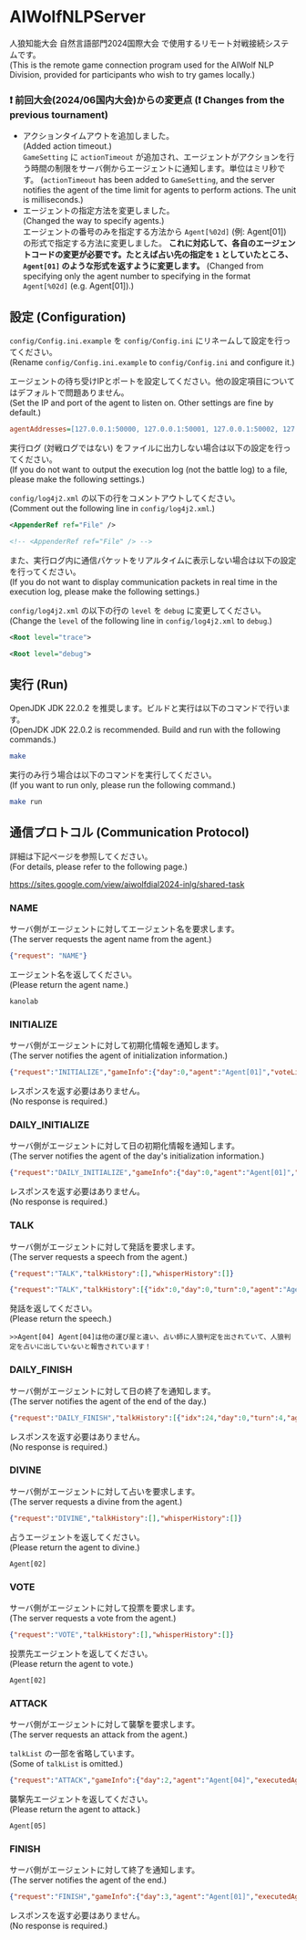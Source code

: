 # AIWolfNLPServer

人狼知能大会 自然言語部門2024国際大会 で使用するリモート対戦接続システムです。  
(This is the remote game connection program used for the AIWolf NLP Division, provided for participants who wish to try games locally.)

### ❗ **前回大会(2024/06国内大会)からの変更点**  (❗ **Changes from the previous tournament**)

- アクションタイムアウトを追加しました。  
  (Added action timeout.)  
  `GameSetting` に `actionTimeout` が追加され、エージェントがアクションを行う時間の制限をサーバ側からエージェントに通知します。単位はミリ秒です。
   (`actionTimeout` has been added to `GameSetting`, and the server notifies the agent of the time limit for agents to perform actions. The unit is milliseconds.)
- エージェントの指定方法を変更しました。  
  (Changed the way to specify agents.)  
  エージェントの番号のみを指定する方法から `Agent[%02d]` (例: Agent[01]) の形式で指定する方法に変更しました。 **これに対応して、各自のエージェントコードの変更が必要です。たとえば占い先の指定を `1` としていたところ、`Agent[01]` のような形式を返すように変更します。**
  (Changed from specifying only the agent number to specifying in the format `Agent[%02d]` (e.g. Agent[01]).)

## 設定 (Configuration)

`config/Config.ini.example` を `config/Config.ini` にリネームして設定を行ってください。  
(Rename `config/Config.ini.example` to `config/Config.ini` and configure it.)

エージェントの待ち受けIPとポートを設定してください。他の設定項目についてはデフォルトで問題ありません。  
(Set the IP and port of the agent to listen on. Other settings are fine by default.)

```ini
agentAddresses=[127.0.0.1:50000, 127.0.0.1:50001, 127.0.0.1:50002, 127.0.0.1:50003, 127.0.0.1:50004]
```

実行ログ (対戦ログではない) をファイルに出力しない場合は以下の設定を行ってください。  
(If you do not want to output the execution log (not the battle log) to a file, please make the following settings.)

`config/log4j2.xml` の以下の行をコメントアウトしてください。  
(Comment out the following line in `config/log4j2.xml`.)

```xml
<AppenderRef ref="File" />
```

```xml
<!-- <AppenderRef ref="File" /> -->
```

また、実行ログ内に通信パケットをリアルタイムに表示しない場合は以下の設定を行ってください。  
(If you do not want to display communication packets in real time in the execution log, please make the following settings.)

`config/log4j2.xml` の以下の行の `level` を `debug` に変更してください。  
(Change the `level` of the following line in `config/log4j2.xml` to `debug`.)

```xml
<Root level="trace">
```

```xml
<Root level="debug">
```

## 実行 (Run)

OpenJDK JDK 22.0.2 を推奨します。ビルドと実行は以下のコマンドで行います。  
(OpenJDK JDK 22.0.2 is recommended. Build and run with the following commands.)

```bash
make
```

実行のみ行う場合は以下のコマンドを実行してください。  
(If you want to run only, please run the following command.)

```bash
make run
```

## 通信プロトコル (Communication Protocol)

詳細は下記ページを参照してください。  
(For details, please refer to the following page.)

https://sites.google.com/view/aiwolfdial2024-inlg/shared-task

### NAME

サーバ側がエージェントに対してエージェント名を要求します。  
(The server requests the agent name from the agent.)

```json
{"request": "NAME"}
```

エージェント名を返してください。  
(Please return the agent name.)

```
kanolab
```

### INITIALIZE

サーバ側がエージェントに対して初期化情報を通知します。  
(The server notifies the agent of initialization information.)

```json
{"request":"INITIALIZE","gameInfo":{"day":0,"agent":"Agent[01]","voteList":[],"latestVoteList":[],"attackVoteList":[],"latestAttackVoteList":[],"talkList":[],"whisperList":[],"statusMap":{"Agent[01]":"ALIVE","Agent[02]":"ALIVE","Agent[03]":"ALIVE","Agent[04]":"ALIVE","Agent[05]":"ALIVE"},"roleMap":{"Agent[01]":"VILLAGER"},"remainTalkMap":{"Agent[01]":5,"Agent[02]":5,"Agent[03]":5,"Agent[04]":5,"Agent[05]":5},"remainWhisperMap":{"Agent[04]":5},"existingRoleList":["POSSESSED","SEER","VILLAGER","WEREWOLF"],"lastDeadAgentList":[]},"gameSetting":{"roleNumMap":{"ANY":0,"FREEMASON":0,"FOX":0,"POSSESSED":1,"BODYGUARD":0,"MEDIUM":0,"VILLAGER":2,"WEREWOLF":1,"SEER":1},"maxTalk":5,"maxTalkTurn":20,"maxWhisper":5,"maxWhisperTurn":20,"maxSkip":0,"isEnableNoAttack":false,"isVoteVisible":false,"isTalkOnFirstDay":true,"responseTimeout":6000,"actionTimeout":3000,"maxRevote":0,"maxAttackRevote":0,"isEnableRoleRequest":false,"playerNum":5}}
```

レスポンスを返す必要はありません。  
(No response is required.)

### DAILY_INITIALIZE

サーバ側がエージェントに対して日の初期化情報を通知します。  
(The server notifies the agent of the day's initialization information.)

```json
{"request":"DAILY_INITIALIZE","gameInfo":{"day":0,"agent":"Agent[01]","voteList":[],"latestVoteList":[],"attackVoteList":[],"latestAttackVoteList":[],"talkList":[],"whisperList":[],"statusMap":{"Agent[01]":"ALIVE","Agent[02]":"ALIVE","Agent[03]":"ALIVE","Agent[04]":"ALIVE","Agent[05]":"ALIVE"},"roleMap":{"Agent[01]":"VILLAGER"},"remainTalkMap":{"Agent[01]":5,"Agent[02]":5,"Agent[03]":5,"Agent[04]":5,"Agent[05]":5},"remainWhisperMap":{"Agent[04]":5},"existingRoleList":["POSSESSED","SEER","VILLAGER","WEREWOLF"],"lastDeadAgentList":[]},"gameSetting":{"roleNumMap":{"ANY":0,"FREEMASON":0,"FOX":0,"POSSESSED":1,"BODYGUARD":0,"MEDIUM":0,"VILLAGER":2,"WEREWOLF":1,"SEER":1},"maxTalk":5,"maxTalkTurn":20,"maxWhisper":5,"maxWhisperTurn":20,"maxSkip":0,"isEnableNoAttack":false,"isVoteVisible":false,"isTalkOnFirstDay":true,"responseTimeout":6000,"actionTimeout":3000,"maxRevote":0,"maxAttackRevote":0,"isEnableRoleRequest":false,"playerNum":5}}
```

レスポンスを返す必要はありません。  
(No response is required.)

### TALK

サーバ側がエージェントに対して発話を要求します。  
(The server requests a speech from the agent.)

```json
{"request":"TALK","talkHistory":[],"whisperHistory":[]}
```

```json
{"request":"TALK","talkHistory":[{"idx":0,"day":0,"turn":0,"agent":"Agent[03]","text":">>Agent[04] Agent[04]は他の運び屋と違い、占い師に人狼判定を出されていて、人狼判定を占いに出していないと報告されています！","skip":false,"over":false},{"idx":1,"day":0,"turn":0,"agent":"Agent[01]","text":">>Agent[05] そう。ボクがこの村の占い師なのさ。","skip":false,"over":false}],"whisperHistory":[]}
```

発話を返してください。  
(Please return the speech.)

```
>>Agent[04] Agent[04]は他の運び屋と違い、占い師に人狼判定を出されていて、人狼判定を占いに出していないと報告されています！
```

### DAILY_FINISH

サーバ側がエージェントに対して日の終了を通知します。  
(The server notifies the agent of the end of the day.)

```json
{"request":"DAILY_FINISH","talkHistory":[{"idx":24,"day":0,"turn":4,"agent":"Agent[04]","text":"安心してください！　Agent[05]が人狼か？と聞かれてもYESとはいいません！　イエス、というだけです！データバンクにアクセスしてみた結果占いCOしていないと報告されています！","skip":false,"over":false},{"idx":25,"day":0,"turn":5,"agent":"Agent[05]","text":"Over","skip":false,"over":true},{"idx":26,"day":0,"turn":5,"agent":"Agent[04]","text":"Over","skip":false,"over":true},{"idx":27,"day":0,"turn":5,"agent":"Agent[03]","text":"Over","skip":false,"over":true},{"idx":28,"day":0,"turn":5,"agent":"Agent[01]","text":"Over","skip":false,"over":true},{"idx":29,"day":0,"turn":5,"agent":"Agent[02]","text":"Over","skip":false,"over":true}],"whisperHistory":[]}
```

レスポンスを返す必要はありません。  
(No response is required.)

### DIVINE

サーバ側がエージェントに対して占いを要求します。  
(The server requests a divine from the agent.)

```json
{"request":"DIVINE","talkHistory":[],"whisperHistory":[]}
```

占うエージェントを返してください。  
(Please return the agent to divine.)

```
Agent[02]
```

### VOTE

サーバ側がエージェントに対して投票を要求します。  
(The server requests a vote from the agent.)

```json
{"request":"VOTE","talkHistory":[],"whisperHistory":[]}
```

投票先エージェントを返してください。  
(Please return the agent to vote.)

```
Agent[02]
```

### ATTACK

サーバ側がエージェントに対して襲撃を要求します。  
(The server requests an attack from the agent.)

`talkList` の一部を省略しています。  
(Some of `talkList` is omitted.)

```json
{"request":"ATTACK","gameInfo":{"day":2,"agent":"Agent[04]","executedAgent":"Agent[01]","latestExecutedAgent":"Agent[03]","attackedAgent":"Agent[02]","voteList":[],"latestVoteList":[],"attackVoteList":[{"day":1,"agent":"Agent[04]","target":"Agent[02]"}],"latestAttackVoteList":[],"talkList":[{"idx":17,"day":2,"turn":5,"agent":"Agent[04]","text":"Over","skip":false,"over":true}],"whisperList":[],"statusMap":{"Agent[01]":"DEAD","Agent[02]":"DEAD","Agent[03]":"DEAD","Agent[04]":"ALIVE","Agent[05]":"ALIVE"},"roleMap":{"Agent[04]":"WEREWOLF"},"remainTalkMap":{"Agent[03]":0,"Agent[04]":0,"Agent[05]":5},"remainWhisperMap":{"Agent[04]":5},"existingRoleList":["POSSESSED","SEER","VILLAGER","WEREWOLF"],"lastDeadAgentList":["Agent[02]"]}}
```

襲撃先エージェントを返してください。  
(Please return the agent to attack.)

```
Agent[05]
```

### FINISH

サーバ側がエージェントに対して終了を通知します。  
(The server notifies the agent of the end.)

```json
{"request":"FINISH","gameInfo":{"day":3,"agent":"Agent[01]","executedAgent":"Agent[03]","voteList":[],"latestVoteList":[],"attackVoteList":[],"latestAttackVoteList":[],"talkList":[],"whisperList":[],"statusMap":{"Agent[01]":"DEAD","Agent[02]":"DEAD","Agent[03]":"DEAD","Agent[04]":"ALIVE","Agent[05]":"DEAD"},"roleMap":{"Agent[01]":"VILLAGER","Agent[02]":"POSSESSED","Agent[03]":"VILLAGER","Agent[04]":"WEREWOLF","Agent[05]":"SEER"},"remainTalkMap":{"Agent[04]":5},"remainWhisperMap":{"Agent[04]":5},"existingRoleList":["POSSESSED","SEER","VILLAGER","WEREWOLF"],"lastDeadAgentList":["Agent[05]"]}}
```

レスポンスを返す必要はありません。  
(No response is required.)
